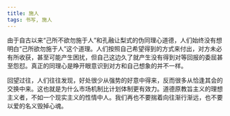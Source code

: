 ```yaml
---
title: 施人
tags: 书写, 施人
---
```



由于自古以来“己所不欲勿施于人”和孔融让梨式的伪同理心道德，人们始终没有想明白“己所欲勿施于人”这个道理。人们按照自己希望得到的方式来付出，对方未必有所收获，甚至可能产生困扰，但自己这边久了就产生没有得到对等回报的委屈甚至怨怼。真正的同理心是睁开眼意识到对方和自己想象的并不一样。

回望过往，人们往往发现，好处很少从强势的好意中得来，反而很多从恰逢其会的交换中来。这也就是为什么市场机制比计划体制更有效力。道德原教旨主义的理想主义者，不如一个现实主义的性情中人。我们再也不要揣着向往渐行渐远，也不要以爱的名义毁掉心魂。

